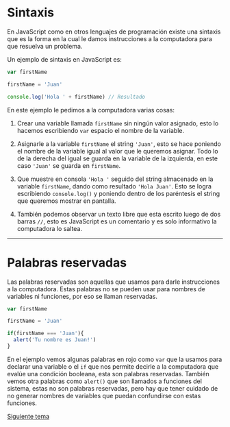# Sintaxis

En JavaScript como en otros lenguajes de programación existe una sintaxis que es la forma en la cual le damos instrucciones a la computadora para que resuelva un problema.

Un ejemplo de sintaxis en JavaScript es:

```js
var firstName

firstName = 'Juan'

console.log('Hola ' + firstName) // Resultado
```


En este ejemplo le pedimos a la computadora varias cosas:

1. Crear una variable llamada `firstName` sin ningún valor asignado, esto lo hacemos escribiendo `var` espacio el nombre de la variable.

2. Asignarle a la variable `firstName` el string `'Juan'`, esto se hace poniendo el nombre de la variable igual al valor que le queremos asignar. Todo lo de la derecha del igual se guarda en la variable de la izquierda, en este caso `'Juan'` se guarda en `firstName`.

3. Que muestre en consola `'Hola '` seguido del string almacenado en la variable `firstName`, dando como resultado `'Hola Juan'`. Esto se logra escribiendo `console.log()` y poniendo dentro de los paréntesis el string que queremos mostrar en pantalla.

4. También podemos observar un texto libre que esta escrito luego de dos barras `//`, esto es JavaScript es un comentario y es solo informativo la computadora lo saltea.

---

# Palabras reservadas

Las palabras reservadas son aquellas que usamos para darle instrucciones a la computadora. Estas palabras no se pueden usar para nombres de variables ni funciones, por eso se llaman reservadas.

```js
var firstName

firstName = 'Juan'

if(firstName === 'Juan'){
  alert('Tu nombre es Juan!')
}

```

En el ejemplo vemos algunas palabras en rojo como `var` que la usamos para declarar una variable o el `if` que nos permite decirle a la computadora que evalúe una condición booleana, esta son palabras reservadas. También vemos otra palabras como `alert()` que son llamados a funciones del sistema, estas no son palabras reservadas, pero hay que tener cuidado de no generar nombres de variables que puedan confundirse con estas funciones.

[Siguiente tema](01_02_variables_y_tipos_de_valores.md)